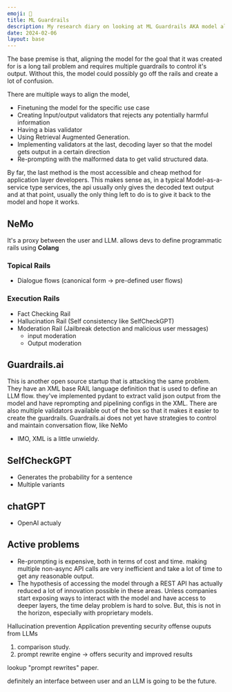 ```yaml
---
emoji: 🚊
title: ML Guardrails
description: My research diary on looking at ML Guardrails AKA model alignment
date: 2024-02-06
layout: base
---
```


The base premise is that, aligning the model for the goal that it was created for is a long tail problem and requires multiple guardrails to control it's output. Without this, the model could possibly go off the rails and create a lot of confusion.

There are multiple ways to align the model,
- Finetuning the model for the specific use case
- Creating Input/output validators that rejects any potentially harmful information
- Having a bias validator
- Using Retrieval Augmented Generation.
- Implementing validators at the last, decoding layer so that the model gets output in a certain direction
- Re-prompting with the malformed data to get valid structured data.

By far, the last method is the most accessible and cheap method for application layer developers. This makes sense as, in a typical Model-as-a-service type services, the api usually only gives the decoded text output and at that point, usually the only thing left to do is to give it back to the model and hope it works.


## NeMo

It's a proxy between the user and LLM. allows devs to define programmatic rails using __Colang__

### Topical Rails

- Dialogue flows (canonical form -> pre-defined user flows)

### Execution Rails
- Fact Checking Rail
- Hallucination Rail (Self consistency like SelfCheckGPT)
- Moderation Rail (Jailbreak detection and malicious user messages)
  - input moderation
  - Output moderation


## Guardrails.ai 

This is another open source startup that is attacking the same problem. They have an XML base RAIL language definition that is used to define an LLM flow.
they've implemented pydant to extract valid json output from the model and have reprompting and pipelining configs in the XML.
There are also multiple validators available out of the box so that it makes it easier to create the guardrails. Guardrails.ai does not yet have strategies to control and maintain conversation flow, like NeMo

- IMO, XML is a little unwieldy.

## SelfCheckGPT

- Generates the probability for a sentence
- Multiple variants

## chatGPT
- OpenAI actualy 

## Active problems
- Re-prompting is expensive, both in  terms of cost and time. making multiple non-async API calls are very inefficient and take a lot of time to get any reasonable output.
- The hypothesis of accessing the model through a REST API has actually reduced a lot of innovation possible in these areas. Unless companies start exposing ways to interact with the model and have access to deeper layers, the time delay problem is hard to solve. But, this is not in the horizon, especially with proprietary models.


Hallucination prevention
Application preventing security offense ouputs from LLMs

1. comparison study.
2. prompt rewrite engine -> offers security and improved results

lookup "prompt rewrites" paper.

definitely an interface between user and an LLM is going to be the future.

